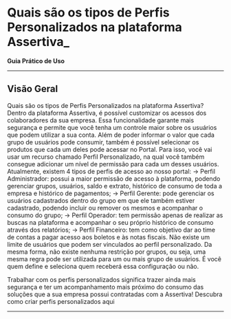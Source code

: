 # Quais são os tipos de Perfis Personalizados na plataforma Assertiva_

**Guia Prático de Uso**

---

## Visão Geral

Quais são os tipos de Perfis
Personalizados na plataforma Assertiva?
Dentro da plataforma Assertiva, é possível customizar os acessos dos
colaboradores da sua empresa. Essa funcionalidade garante mais segurança e
permite que você tenha um controle maior sobre os usuários que podem utilizar a
sua conta.
Além de poder informar o valor que cada grupo de usuários pode consumir, também
é possível selecionar os produtos que cada um deles pode acessar no Portal.
Para isso, você vai usar um recurso chamado Perfil Personalizado, na qual você
também consegue adicionar um nível de permissão para cada um desses usuários.
Atualmente, existem 4 tipos de perfis de acesso ao nosso portal:
→ Perfil Administrador: possui a maior permissão de acesso à plataforma, podendo
gerenciar grupos, usuários, saldo e extrato, histórico de consumo de toda a empresa
e histórico de pagamentos;
→ Perfil Gerente: pode gerenciar os usuários cadastrados dentro do grupo em que
ele também estiver cadastrado, podendo incluir ou remover os mesmos e
acompanhar o consumo do grupo;
→ Perfil Operador: tem permissão apenas de realizar as buscas na plataforma e
acompanhar o seu próprio histórico de consumo através dos relatórios;
→ Perfil Financeiro: tem como objetivo dar ao time de contas a pagar acesso aos
boletos e às notas fiscais.
Não existe um limite de usuários que podem ser vinculados ao perfil personalizado.
Da mesma forma, não existe nenhuma restrição por grupos, ou seja, uma mesma
regra pode ser utilizada para um ou mais grupo de usuários. É você quem define e
seleciona quem receberá essa configuração ou não.

Trabalhar com os perfis personalizados significa trazer ainda mais segurança e ter
um acompanhamento mais próximo do consumo das soluções que a sua empresa
possui contratadas com a Assertiva!
Descubra como criar perfis personalizados aqui

---

